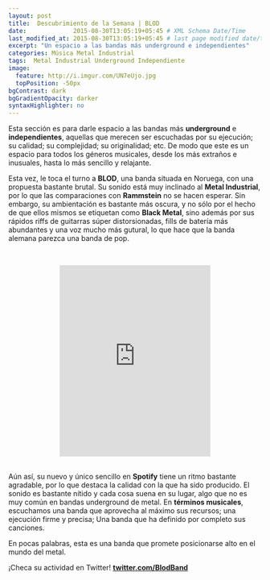 ```yaml
---
layout: post
title:  Descubrimiento de la Semana | BLOD
date:             2015-08-30T13:05:19+05:45 # XML Schema Date/Time
last_modified_at: 2015-08-30T13:05:19+05:45 # last page modified date/time
excerpt: "Un espacio a las bandas más underground e independientes"
categories: Música Metal Industrial
tags:  Metal Industrial Underground Independiente
image:
  feature: http://i.imgur.com/UN7eUjo.jpg
  topPosition: -50px
bgContrast: dark
bgGradientOpacity: darker
syntaxHighlighter: no
---
```


Esta sección es para darle espacio a las bandas más **underground** e **independientes**, aquellas que merecen ser escuchadas por su ejecución; su calidad; su complejidad; su originalidad; etc. De modo que este es un espacio para todos los géneros musicales, desde los más extraños e inusuales, hasta lo más sencillo y relajante.

Esta vez, le toca el turno a **BLOD**, una banda situada en Noruega, con una propuesta bastante brutal. Su sonido está muy inclinado al **Metal Industrial**, por lo que las comparaciones con **Rammstein** no se hacen esperar. Sin embargo, su ambientación es bastante más oscura, y no sólo por el hecho de que ellos mismos se etiquetan como **Black Metal**, sino además por sus rápidos riffs de guitarras súper distorsionadas, fills de batería más abundantes y una voz mucho más gutural, lo que hace que la banda alemana parezca una banda de pop.

<br><center><iframe src="https://embed.spotify.com/?uri=spotify%3Aalbum%3A6yWp5hFnqCQbpG3nn8zyBM" width="300" height="380" frameborder="0" allowtransparency="true"></iframe></center><br>

Aún así, su nuevo y único sencillo en **Spotify** tiene un ritmo bastante agradable, por lo que destaca la calidad con la que ha sido producido. El sonido es bastante nítido y cada cosa suena en su lugar, algo que no es muy común en bandas underground de metal. En **términos musicales**, escuchamos una banda que aprovecha al máximo sus recursos; una ejecución firme y precisa; Una banda que ha definido por completo sus canciones.

En pocas palabras, esta es una banda que promete posicionarse alto en el mundo del metal. 

¡Checa su actividad en Twitter! [**twitter.com/BlodBand**](https://twitter.com/BlodBand)
